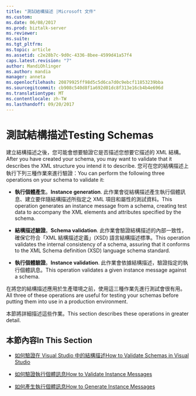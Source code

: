 ```yaml
---
title: "測試結構描述 |Microsoft 文件"
ms.custom: 
ms.date: 06/08/2017
ms.prod: biztalk-server
ms.reviewer: 
ms.suite: 
ms.tgt_pltfrm: 
ms.topic: article
ms.assetid: c2e28b7c-9d0c-4336-8bee-4599d41a57f4
caps.latest.revision: "7"
author: MandiOhlinger
ms.author: mandia
manager: anneta
ms.openlocfilehash: 20879925ff98d5c5d6ca7d0c9ebcf11853239bba
ms.sourcegitcommit: cb908c540d8f1a692d01dc8f313e16cb4b4e696d
ms.translationtype: MT
ms.contentlocale: zh-TW
ms.lasthandoff: 09/20/2017
---
```

# <a name="testing-schemas"></a><span data-ttu-id="03086-102">測試結構描述</span><span class="sxs-lookup"><span data-stu-id="03086-102">Testing Schemas</span></span>
<span data-ttu-id="03086-103">建立結構描述之後，您可能會想要驗證它是否描述您想要它描述的 XML 結構。</span><span class="sxs-lookup"><span data-stu-id="03086-103">After you have created your schema, you may want to validate that it describes the XML structure you intend it to describe.</span></span> <span data-ttu-id="03086-104">您可在您的結構描述上執行下列三種作業來進行驗證：</span><span class="sxs-lookup"><span data-stu-id="03086-104">You can perform the following three operations on your schema to validate it:</span></span>  
  
-   <span data-ttu-id="03086-105">**執行個體產生**。</span><span class="sxs-lookup"><span data-stu-id="03086-105">**Instance generation**.</span></span> <span data-ttu-id="03086-106">此作業會從結構描述產生執行個體訊息、建立要伴隨結構描述所指定之 XML 項目和屬性的測試資料。</span><span class="sxs-lookup"><span data-stu-id="03086-106">This operation generates an instance message from a schema, creating test data to accompany the XML elements and attributes specified by the schema.</span></span>  
  
-   <span data-ttu-id="03086-107">**結構描述驗證**。</span><span class="sxs-lookup"><span data-stu-id="03086-107">**Schema validation**.</span></span> <span data-ttu-id="03086-108">此作業會驗證結構描述的內部一致性，確保它符合「XML 結構描述定義」(XSD) 語言結構描述標準。</span><span class="sxs-lookup"><span data-stu-id="03086-108">This operation validates the internal consistency of a schema, assuring that it conforms to the XML Schema definition (XSD) language schema standard.</span></span>  
  
-   <span data-ttu-id="03086-109">**執行個體驗證**。</span><span class="sxs-lookup"><span data-stu-id="03086-109">**Instance validation**.</span></span> <span data-ttu-id="03086-110">此作業會依據結構描述，驗證指定的執行個體訊息。</span><span class="sxs-lookup"><span data-stu-id="03086-110">This operation validates a given instance message against a schema.</span></span>  
  
 <span data-ttu-id="03086-111">在將您的結構描述應用於生產環境之前，使用這三種作業先進行測試會很有用。</span><span class="sxs-lookup"><span data-stu-id="03086-111">All three of these operations are useful for testing your schemas before putting them into use in a production environment.</span></span>  
  
 <span data-ttu-id="03086-112">本節將詳細描述這些作業。</span><span class="sxs-lookup"><span data-stu-id="03086-112">This section describes these operations in greater detail.</span></span>  
  
## <a name="in-this-section"></a><span data-ttu-id="03086-113">本節內容</span><span class="sxs-lookup"><span data-stu-id="03086-113">In This Section</span></span>  
  
-   [<span data-ttu-id="03086-114">如何驗證在 Visual Studio 中的結構描述</span><span class="sxs-lookup"><span data-stu-id="03086-114">How to Validate Schemas in Visual Studio</span></span>](../core/how-to-validate-schemas-in-visual-studio.md)  
  
-   [<span data-ttu-id="03086-115">如何驗證執行個體訊息</span><span class="sxs-lookup"><span data-stu-id="03086-115">How to Validate Instance Messages</span></span>](../core/how-to-validate-instance-messages.md)  
  
-   [<span data-ttu-id="03086-116">如何產生執行個體訊息</span><span class="sxs-lookup"><span data-stu-id="03086-116">How to Generate Instance Messages</span></span>](../core/how-to-generate-instance-messages.md)